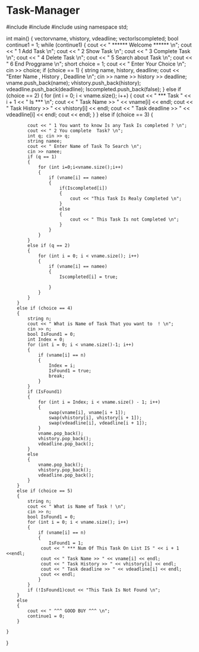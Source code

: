 # Task-Manager

#include <iostream>
#include<string>
#include<vector>
using namespace std;

int main()
{
    vector<string>vname, vhistory, vdeadline;
    vector<bool>Iscompleted;
    bool continue1 = 1;
    while (continue1) {
        cout << " ****** Welcome ****** \n";
        cout << " 1 Add Task \n";
        cout << " 2 Show Task \n";
        cout << " 3 Complete Task \n";
        cout << " 4 Delete Task \n";
        cout << " 5 Search about Task \n";
        cout << " 6 End Proggrame  \n";
        short choice = 1;
        cout << " Enter Your Choice \n";
        cin >> choice;
        if (choice == 1)
        {
            string name, history, deadline;
            cout << "Enter Name , History , Deadline \n";
            cin >> name >> history >> deadline;
            vname.push_back(name);
            vhistory.push_back(history);
            vdeadline.push_back(deadline);
            Iscompleted.push_back(false);
        }
        else if (choice == 2)
        {
            for (int i = 0; i < vname.size(); i++)
            {
                cout << " *** Task " << i + 1 << " Is *** \n";
                cout << " Task Name >> " << vname[i] << endl;
                cout << " Task History >> " << vhistory[i] << endl;
                cout << " Task deadline >> " << vdeadline[i] << endl;
                cout << endl;
            }
        }
        else if (choice == 3)
        {
          
            cout << " 1 You want to know Is any Task Is completed ? \n";
            cout << " 2 You complete  Task? \n";
            int q; cin >> q;
            string namee; 
            cout << " Enter Name of Task To Search \n";
            cin >> namee;
            if (q == 1)
            {
                for (int i=0;i<vname.size();i++)
                {
                    if (vname[i] == namee)
                    {
                        if(Iscompleted[i])
                        {
                            cout << "This Task Is Realy Completed \n";
                        }
                        else
                        {
                            cout << " This Task Is not Completed \n";
                        }
                    }
                }
            }
            else if (q == 2)
            {
                for (int i = 0; i < vname.size(); i++)
                {
                    if (vname[i] == namee)
                    {
                        Iscompleted[i] = true;
                      
                    }
                }
            }
        }
        else if (choice == 4)
        {
            string n;
            cout << " What is Name of Task That you want to  ! \n";
            cin >> n;
            bool IsFound1 = 0;
            int Index = 0;
            for (int i = 0; i < vname.size()-1; i++)
            {
                if (vname[i] == n)
                {
                    Index = i;
                    IsFound1 = true;
                    break;
                }
            }
            if (IsFound1)
            {
                for (int i = Index; i < vname.size() - 1; i++)
                {
                    swap(vname[i], vname[i + 1]);
                    swap(vhistory[i], vhistory[i + 1]);
                    swap(vdeadline[i], vdeadline[i + 1]);
                }
                vname.pop_back();
                vhistory.pop_back();
                vdeadline.pop_back();
            }
            else
            {
                vname.pop_back();
                vhistory.pop_back();
                vdeadline.pop_back();
            }
        }
        else if (choice == 5)
        {
            string n;
            cout << " What is Name of Task ! \n";
            cin >> n;
            bool IsFound1 = 0;
            for (int i = 0; i < vname.size(); i++)
            {
                if (vname[i] == n)
                {
                    IsFound1 = 1;
                 cout << " *** Num Of This Task On List IS " << i + 1 <<endl;
                 cout << " Task Name >> " << vname[i] << endl;
                 cout << " Task History >> " << vhistory[i] << endl;
                 cout << " Task deadline >> " << vdeadline[i] << endl;
                 cout << endl;
                }
            }
            if (!IsFound1)cout << "This Task Is Not Found \n";
        }
        else
        {
            cout << " ^^^ GOOD BUY ^^^ \n";
            continue1 = 0;
        }

    }
}

